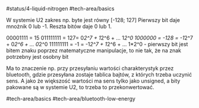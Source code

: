 #status/4-liquid-nitrogen 
#tech-area/basics 

W systemie U2 zakres np. byte jest równy [-128; 127]
Pierwszy bit daje mnożnik 0 lub -1. Reszta bitów daje 0 lub 1.

00001111 = 15
011111111 = 127=  0*2^7 + 1*2^6 + ... 1*2^0
1000000 = -128 = -1*2^7 + 0*2^6 + ... 0*2^0
111111111 = -1 = -1*2^7 + 1*2^6 + ... 1*2^0 - pierwszy bit jest bitem znaku poprzez matematyczne manipulacje, to nie tak, że na znak potrzebny jest osobny bit

Ma to znaczenie np. przy przesyłaniu wartości charakterystyk przez bluetooth, gdzie przesyłana zostaje tablica bajtów, z których trzeba uczynić sens. 
A jako że większość wartości ma sens tylko jako unsigned, a bity pakowane są w systemie U2, to trzeba to przekonwertować.

#tech-area/basics 
#tech-area/bluetooth-low-energy 